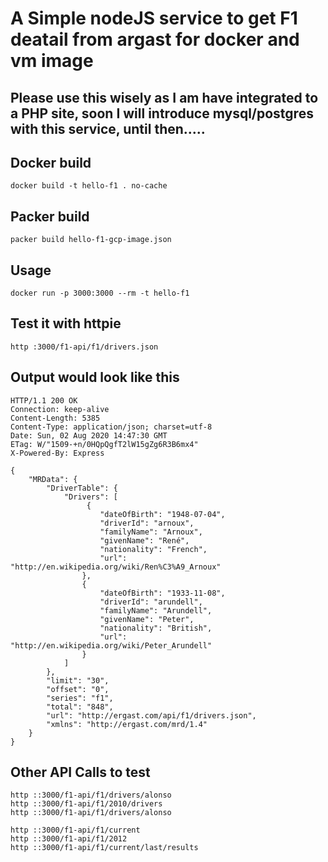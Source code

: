 # A Simple nodeJS service to get F1 deatail from argast for docker and vm image

## Please use this wisely as I am have integrated to a PHP site, soon I will introduce mysql/postgres with this service, until then.....

## Docker build
    docker build -t hello-f1 . no-cache
## Packer build
    packer build hello-f1-gcp-image.json
## Usage
    docker run -p 3000:3000 --rm -t hello-f1

## Test it with httpie
    http :3000/f1-api/f1/drivers.json

## Output would look like this
```
HTTP/1.1 200 OK
Connection: keep-alive
Content-Length: 5385
Content-Type: application/json; charset=utf-8
Date: Sun, 02 Aug 2020 14:47:30 GMT
ETag: W/"1509-+n/0HQpQgfT2lW15gZg6R3B6mx4"
X-Powered-By: Express

{
    "MRData": {
        "DriverTable": {
            "Drivers": [
                 {
                    "dateOfBirth": "1948-07-04",
                    "driverId": "arnoux",
                    "familyName": "Arnoux",
                    "givenName": "René",
                    "nationality": "French",
                    "url": "http://en.wikipedia.org/wiki/Ren%C3%A9_Arnoux"
                },
                {
                    "dateOfBirth": "1933-11-08",
                    "driverId": "arundell",
                    "familyName": "Arundell",
                    "givenName": "Peter",
                    "nationality": "British",
                    "url": "http://en.wikipedia.org/wiki/Peter_Arundell"
                }
            ]
        },
        "limit": "30",
        "offset": "0",
        "series": "f1",
        "total": "848",
        "url": "http://ergast.com/api/f1/drivers.json",
        "xmlns": "http://ergast.com/mrd/1.4"
    }
}
```

## Other API Calls to test
    http ::3000/f1-api/f1/drivers/alonso
    http ::3000/f1-api/f1/2010/drivers
    http ::3000/f1-api/f1/drivers/alonso

    http ::3000/f1-api/f1/current
    http ::3000/f1-api/f1/2012
    http ::3000/f1-api/f1/current/last/results
